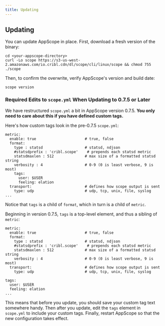 ```yaml
---
title: Updating
---
```


## Updating

You can update AppScope in place. First, download a fresh version of the binary:

```
cd <your-appscope-directory>
curl -Lo scope https://s3-us-west-2.amazonaws.com/io.cribl.cdn/dl/scope/cli/linux/scope && chmod 755 ./scope
```

Then, to confirm the overwrite, verify AppScope's version and build date:

```
scope version
```

### Required Edits to `scope.yml` When Updating to 0.7.5 or Later 

We have restructured `scope.yml` a bit in AppScope version 0.7.5. **You only need to care about this if you have defined custom tags.**

Here's how custom tags look in the pre-0.7.5 `scope.yml`:

```
metric:
  enable: true                      # true, false
  format:
    type : statsd                   # statsd, ndjson
    #statsdprefix : 'cribl.scope'    # prepends each statsd metric
    statsdmaxlen : 512              # max size of a formatted statsd string
    verbosity : 4                   # 0-9 (0 is least verbose, 9 is most)
    tags:
      user: $USER
      feeling: elation
  transport:                        # defines how scope output is sent
    type: udp                       # udp, tcp, unix, file, syslog
...
```

Notice that `tags` is a child of `format`, which in turn is a child of `metric`.

Beginning in version 0.7.5, `tags` is a top-level element, and thus a sibling of `metric`:

```
metric:
  enable: true                      # true, false
  format:
    type : statsd                   # statsd, ndjson
    #statsdprefix : 'cribl.scope'    # prepends each statsd metric
    statsdmaxlen : 512              # max size of a formatted statsd string
    verbosity : 4                   # 0-9 (0 is least verbose, 9 is most)
  transport:                        # defines how scope output is sent
    type: udp                       # udp, tcp, unix, file, syslog

tags:
  user: $USER
  feeling: elation
...
```
This means that before you update, you should save your custom tag text somewhere handy. Then after you update, edit the `tags` element in `scope.yml` to include your custom tags. Finally, restart AppScope so that the new configuration takes effect.

